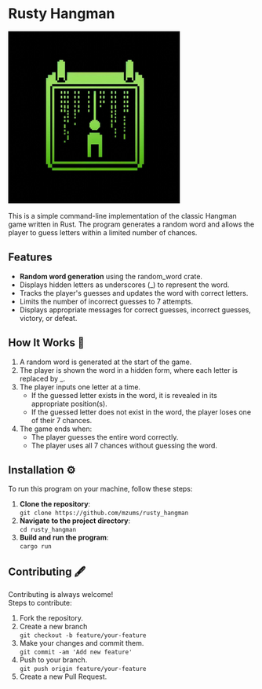 # Rusty Hangman
<img src="image.png" width="350">  

This is a simple command-line implementation of the classic Hangman game written in Rust. The program generates a random word and allows the player to guess letters within a limited number of chances.


## Features
- **Random word generation** using the random_word crate.
- Displays hidden letters as underscores (_) to represent the word.
- Tracks the player's guesses and updates the word with correct letters.
- Limits the number of incorrect guesses to 7 attempts.
- Displays appropriate messages for correct guesses, incorrect guesses, victory, or defeat.
  
  
## How It Works 📢
1. A random word is generated at the start of the game.
2. The player is shown the word in a hidden form, where each letter is replaced by _.
3. The player inputs one letter at a time.
    - If the guessed letter exists in the word, it is revealed in its appropriate position(s).
    - If the guessed letter does not exist in the word, the player loses one of their 7 chances.
4. The game ends when:
    - The player guesses the entire word correctly.
    - The player uses all 7 chances without guessing the word.

## Installation ⚙️

To run this program on your machine, follow these steps:

1. **Clone the repository**:  
   ```git clone https://github.com/mzums/rusty_hangman```
2. **Navigate to the project directory**:  
    ```cd rusty_hangman```
3. **Build and run the program**:  
    ```cargo run```

## Contributing 🖋️
Contributing is always welcome!  
Steps to contribute:
1. Fork the repository.
2. Create a new branch  
    ```git checkout -b feature/your-feature```
3. Make your changes and commit them.  
    ```git commit -am 'Add new feature'```
4. Push to your branch.  
    ```git push origin feature/your-feature```
5. Create a new Pull Request.

